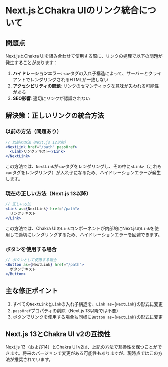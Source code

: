 # Next.jsとChakra UIのリンク統合について

## 問題点

Next.jsとChakra UIを組み合わせて使用する際に、リンクの処理で以下の問題が発生することがあります：

1. **ハイドレーションエラー**: `<a>`タグの入れ子構造によって、サーバーとクライアントでレンダリングされるHTMLが一致しない
2. **アクセシビリティの問題**: リンクのセマンティックな意味が失われる可能性がある
3. **SEO影響**: 適切にリンクが認識されない

## 解決策：正しいリンクの統合方法

### 以前の方法（問題あり）

```jsx
// 以前の方法（Next.js 12以前）
<NextLink href="/path" passHref>
  <Link>リンクテキスト</Link>
</NextLink>
```

この方法では、`NextLink`が`<a>`タグをレンダリングし、その中に`<Link>`（これも`<a>`タグをレンダリング）が入れ子になるため、ハイドレーションエラーが発生します。

### 現在の正しい方法（Next.js 13以降）

```jsx
// 正しい方法
<Link as={NextLink} href="/path">
  リンクテキスト
</Link>
```

この方法では、Chakra UIの`Link`コンポーネントが内部的にNext.jsの`Link`を使用して適切にレンダリングするため、ハイドレーションエラーを回避できます。

### ボタンを使用する場合

```jsx
// ボタンとして使用する場合
<Button as={NextLink} href="/path">
  ボタンテキスト
</Button>
```

## 主な修正ポイント

1. すべての`NextLink`と`Link`の入れ子構造を、`Link as={NextLink}`の形式に変更
2. `passHref`プロパティの削除（Next.js 13以降では不要）
3. ボタンでリンクを使用する場合も同様に`Button as={NextLink}`の形式に変更

## Next.js 13とChakra UI v2の互換性

Next.js 13（および14）とChakra UI v2は、上記の方法で互換性を保つことができます。将来のバージョンで変更がある可能性もありますが、現時点ではこの方法が推奨されています。
